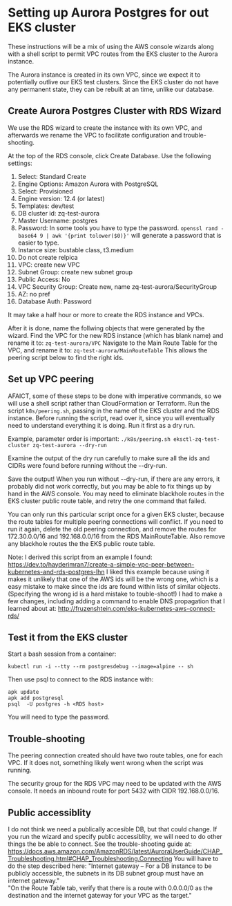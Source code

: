 # Setting up Aurora Postgres for out EKS cluster

These instructions will be a mix of using the AWS console wizards along with a shell script to permit VPC routes from the EKS cluster to the Aurora instance.

The Aurora instance is created in its own VPC, since we expect it to potentially outlive our EKS test clusters. Since the EKS cluster do not have any permanent state, they can be rebuilt at an time, unlike our database.

## Create Aurora Postgres Cluster with RDS Wizard

We use the RDS wizard to create the instance with its own VPC, and afterwards we rename the VPC to facilitate configuration and trouble-shooting.

At the top of the RDS console, click Create Database.
Use the following settings:
1. Select: Standard Create
1. Engine Options: Amazon Aurora with PostgreSQL
1. Select: Provisioned
1. Engine version: 12.4 (or latest)
1. Templates: dev/test
1. DB cluster id: zq-test-aurora
1. Master Username: postgres
1. Password: In some tools you have to type the password.
`openssl rand -base64 9 | awk '{print tolower($0)}'`
will generate a password that is easier to type.
1. Instance size: bustable class, t3.medium
1. Do not create relpica
1. VPC: create new VPC
1. Subnet Group: create new subnet group
1. Public Access: No
1. VPC Security Group: Create new, name zq-test-aurora/SecurityGroup
1. AZ: no pref
1. Database Auth: Password

It may take a half hour or more to create the RDS instance and VPCs.

After it is done, name the follwing objects that were generated by the wizard.
Find the VPC for the new RDS instance (which has  blank name) and rename it to:
`zq-test-aurora/VPC`
Navigate to the Main Route Table for the VPC, and rename it to:
`zq-test-aurora/MainRouteTable`
This allows the peering script below to find the right ids.

## Set up VPC peering

AFAICT, some of these steps to be done with imperative commands, so we will use a shell script rather than CloudFormation or Terraform. Run the script `k8s/peering.sh`, passing in the name of the EKS cluster and the RDS instance. Before running the script, read over it, since you will eventually need to understand everything it is doing. Run it first as a dry run.

Example, parameter order is important:
`./k8s/peering.sh eksctl-zq-test-cluster zq-test-aurora --dry-run`

Examine the output of the dry run carefully to make sure all the ids and CIDRs were found before running without the --dry-run.

Save the output! When you run without --dry-run, if there are any errors, it probably did not work correctly, but you may be able to fix things up by hand in the AWS console. You may need to eliminate blackhole routes in the EKS cluster public route table, and retry the one command that failed.

You can only run this particular script once for a given EKS cluster, because the route tables for multiple peering connections will conflict. If you need to run it again, delete the old peering connection, and remove the routes for 172.30.0.0/16 and 192.168.0.0/16 from the RDS MainRouteTable. Also remove any blackhole routes the the EKS public route table.

Note: I derived this script from an example I found:
https://dev.to/hayderimran7/create-a-simple-vpc-peer-between-kubernetes-and-rds-postgres-lhn
I liked this example because using it makes it unlikely that one of the AWS ids will be the wrong one, which is a easy mistake to make since the ids are found within lists of similar objects. (Specifying the wrong id is a hard mistake to touble-shoot!) I had to make a few changes, including adding a command to enable DNS propagation that I learned about at:
http://fruzenshtein.com/eks-kubernetes-aws-connect-rds/

## Test it from the EKS cluster
Start a bash session from a container:
```
kubectl run -i --tty --rm postgresdebug --image=alpine -- sh
```
Then use psql to connect to the RDS instance with:
```
apk update
apk add postgresql
psql  -U postgres -h <RDS host>
```
You will need to type the password.

## Trouble-shooting

The peering connection created should have two route tables, one for each VPC. If it does not, something likely went wrong when the script was running.

The security group for the RDS VPC may need to be updated with the AWS console. It needs an inbound route for port 5432 with CIDR 192.168.0.0/16.

## Public accessiblity
I do not think we need a publically accesible DB, but that could change. If you run the wizard and specify public accessiblity, we will need to do other things the be able to connect. See the trouble-shooting guide at: 
https://docs.aws.amazon.com/AmazonRDS/latest/AuroraUserGuide/CHAP_Troubleshooting.html#CHAP_Troubleshooting.Connecting
You will have to do the step described here:
"Internet gateway – For a DB instance to be publicly accessible, the subnets in its DB subnet group must have an internet gateway."  
"On the Route Table tab, verify that there is a route with 0.0.0.0/0 as the destination and the internet gateway for your VPC as the target."

